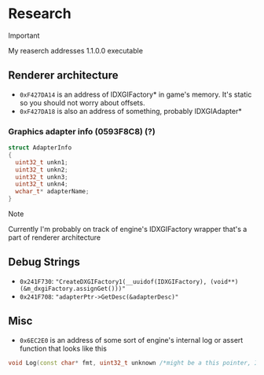 # Research

> [!IMPORTANT]
> My reaserch addresses 1.1.0.0 executable

## Renderer architecture
- `0xF427DA14` is an address of IDXGIFactory* in game's memory. It's static so you should not worry about offsets.
- `0xF427DA18` is also an address of something, probably IDXGIAdapter*

### Graphics adapter info (0593F8C8) (?)
```cpp
struct AdapterInfo
{
  uint32_t unkn1;
  uint32_t unkn2;
  uint32_t unkn3;
  uint32_t unkn4;
  wchar_t* adapterName;
}
```

> [!NOTE]
> Currently I'm probably on track of engine's IDXGIFactory wrapper that's a part of renderer architecture

## Debug Strings
- `0x241F730`: `"CreateDXGIFactory1(__uuidof(IDXGIFactory), (void**)(&m_dxgiFactory.assignGet()))"`
- `0x241F708`: `"adapterPtr->GetDesc(&adapterDesc)"`

## Misc
- `0x6EC2E0` is an address of some sort of engine's internal log or assert function that looks like this
```cpp
void Log(const char* fmt, uint32_t unknown /*might be a this pointer, I'm investigating it*/);
```
